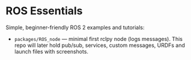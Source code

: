 # ROS Essentials

Simple, beginner-friendly ROS 2 examples and tutorials:
- `packages/ROS_node` — minimal first rclpy node (logs messages).
This repo will later hold pub/sub, services, custom messages, URDFs and launch files with screenshots.

